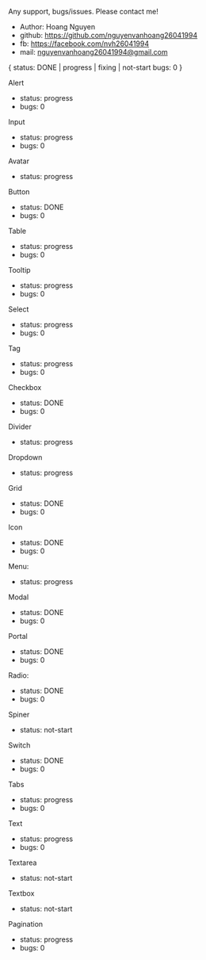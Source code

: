Any support, bugs/issues. Please contact me!
- Author: Hoang Nguyen
- github: https://github.com/nguyenvanhoang26041994
- fb: https://facebook.com/nvh26041994
- mail: nguyenvanhoang26041994@gmail.com

{
  status: DONE | progress | fixing | not-start
  bugs: 0
}


Alert
- status: progress
- bugs: 0

Input
- status: progress
- bugs: 0

Avatar
- status: progress

Button
- status: DONE
- bugs: 0

Table
- status: progress
- bugs: 0

Tooltip
- status: progress
- bugs: 0

Select
- status: progress
- bugs: 0

Tag
- status: progress
- bugs: 0

Checkbox
- status: DONE
- bugs: 0

Divider
- status: progress

Dropdown
- status: progress

Grid
- status: DONE
- bugs: 0

Icon
- status: DONE
- bugs: 0

Menu:
- status: progress

Modal
- status: DONE
- bugs: 0

Portal
- status: DONE
- bugs: 0

Radio:
- status: DONE
- bugs: 0

Spiner
- status: not-start

Switch
- status: DONE
- bugs: 0

Tabs
- status: progress
- bugs: 0

Text
- status: progress
- bugs: 0

Textarea
- status: not-start

Textbox
- status: not-start

Pagination
- status: progress
- bugs: 0
